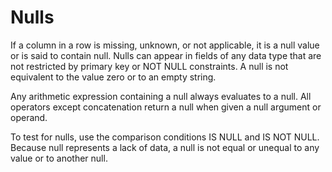 # Nulls<a name="r_Nulls"></a>

If a column in a row is missing, unknown, or not applicable, it is a null value or is said to contain null\. Nulls can appear in fields of any data type that are not restricted by primary key or NOT NULL constraints\. A null is not equivalent to the value zero or to an empty string\.

Any arithmetic expression containing a null always evaluates to a null\. All operators except concatenation return a null when given a null argument or operand\.

To test for nulls, use the comparison conditions IS NULL and IS NOT NULL\. Because null represents a lack of data, a null is not equal or unequal to any value or to another null\.
